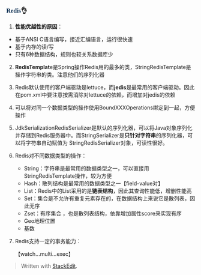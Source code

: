 ### <font face="Cabrili" color="123456">Redis</font>👌

1. **性能优越性的原因**：
 - 基于ANSI C语言编写，接近汇编语言，运行很快速
 - 基于内存的读/写
 - 只有6种数据结构，规则也较关系数据库少
2. **RedisTemplat**e是Spring操作Redis用的最多的类，StringRedisTemplate是操作字符串的类。注意他们的序列化器
3. Redis默认使用的客户端驱动是lettuce，而**jedis**是最常用的客户端驱动。因此在pom.xml中要注意按需消除对lettuce的依赖，而增加对jedis的依赖
4. 可以将对同一个数据类型的操作使用BoundXXXOperations绑定到一起，方便操作
5. JdkSerializationRedisSerializer是默认的序列化器，可以将Java对象序列化并存储到Redis服务器中。而StringSerializer是**只针对字符串**的序列化器，可以将字符串自动赋值为 StringRedisSerializer对象，可读性很好。
6. Redis对不同数据类型的操作：
	- String：字符串是最常用的数据类型之一，可以直接用StringRedisTemplate操作，较为方便
	- Hash：散列结构是最常用的数据类型之一【field-value对】
	- List：Redis中的List采用的是**链表结构**，因此其查询性能低，增删性能高
	- Set：集合是不允许有重复元素存在的，在数据结构上来说它是散列表，因此无序
	- Zset：有序集合 ，也是散列表结构，依靠增加属性score来实现有序
	- Geo地理位置
	- 基数
7. Redis支持一定的事务能力：
	
	【watch...multi...exec】
> Written with [StackEdit](https://stackedit.io/).
<!--stackedit_data:
eyJoaXN0b3J5IjpbNjI0NDY2MjUsLTExODQzODc4MTEsMTMzMj
kxNzg3LDcwNzMzNTY4MSwxODA1NTg3OTMyLC0zNjk5NzM0MzBd
fQ==
-->